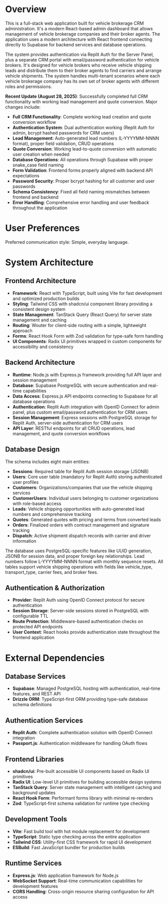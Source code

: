 # Overview

This is a full-stack web application built for vehicle brokerage CRM administration. It's a modern React-based admin dashboard that allows management of vehicle brokerage companies and their broker agents. The application uses a modern architecture with React frontend connecting directly to Supabase for backend services and database operations.

The system provides authentication via Replit Auth for the Server Panel, plus a separate CRM portal with email/password authentication for vehicle brokers. It's designed for vehicle brokers who receive vehicle shipping leads and distribute them to their broker agents to find carriers and arrange vehicle shipments. The system handles multi-tenant scenarios where each vehicle brokerage company has its own set of broker agents with different roles and permissions.

**Recent Update (August 28, 2025)**: Successfully completed full CRM functionality with working lead management and quote conversion. Major changes include:
- **Full CRM Functionality**: Complete working lead creation and quote conversion workflow
- **Authentication System**: Dual authentication working (Replit Auth for admin, bcrypt hashed passwords for CRM users)
- **Lead Management**: Auto-generated lead numbers (L-YYYYMM-NNNN format), proper field validation, CRUD operations
- **Quote Conversion**: Working lead-to-quote conversion with automatic user creation when needed
- **Database Operations**: All operations through Supabase with proper snake_case field naming
- **Form Validation**: Frontend forms properly aligned with backend API expectations
- **Password Security**: Proper bcrypt hashing for all customer and user passwords
- **Schema Consistency**: Fixed all field naming mismatches between frontend and backend
- **Error Handling**: Comprehensive error handling and user feedback throughout the application

# User Preferences

Preferred communication style: Simple, everyday language.

# System Architecture

## Frontend Architecture
- **Framework**: React with TypeScript, built using Vite for fast development and optimized production builds
- **Styling**: Tailwind CSS with shadcn/ui component library providing a consistent design system
- **State Management**: TanStack Query (React Query) for server state management and caching
- **Routing**: Wouter for client-side routing with a simple, lightweight approach
- **Forms**: React Hook Form with Zod validation for type-safe form handling
- **UI Components**: Radix UI primitives wrapped in custom components for accessibility and consistency

## Backend Architecture
- **Runtime**: Node.js with Express.js framework providing full API layer and session management
- **Database**: Supabase PostgreSQL with secure authentication and real-time capabilities
- **Data Access**: Express.js API endpoints connecting to Supabase for all database operations
- **Authentication**: Replit Auth integration with OpenID Connect for admin panel, plus custom email/password authentication for CRM users
- **Session Management**: Express sessions with PostgreSQL storage for Replit Auth, server-side authentication for CRM users
- **API Layer**: RESTful endpoints for all CRUD operations, lead management, and quote conversion workflows

## Database Design
The schema includes eight main entities:
- **Sessions**: Required table for Replit Auth session storage (JSONB)
- **Users**: Core user table (mandatory for Replit Auth) storing authenticated user profiles
- **Customers**: Organizations/companies that use the vehicle shipping services
- **CustomerUsers**: Individual users belonging to customer organizations with role-based access
- **Leads**: Vehicle shipping opportunities with auto-generated lead numbers and comprehensive tracking
- **Quotes**: Generated quotes with pricing and terms from converted leads
- **Orders**: Finalized orders with contract management and signature tracking
- **Dispatch**: Active shipment dispatch records with carrier and driver information

The database uses PostgreSQL-specific features like UUID generation, JSONB for session data, and proper foreign key relationships. Lead numbers follow L-YYYYMM-NNNN format with monthly sequence resets. All tables support vehicle shipping operations with fields like vehicle_type, transport_type, carrier fees, and broker fees.

## Authentication & Authorization
- **Provider**: Replit Auth using OpenID Connect protocol for secure authentication
- **Session Storage**: Server-side sessions stored in PostgreSQL with configurable TTL
- **Route Protection**: Middleware-based authentication checks on protected API endpoints
- **User Context**: React hooks provide authentication state throughout the frontend application

# External Dependencies

## Database Services
- **Supabase**: Managed PostgreSQL hosting with authentication, real-time features, and REST API
- **Drizzle ORM**: TypeScript-first ORM providing type-safe database schema definitions

## Authentication Services
- **Replit Auth**: Complete authentication solution with OpenID Connect integration
- **Passport.js**: Authentication middleware for handling OAuth flows

## Frontend Libraries
- **shadcn/ui**: Pre-built accessible UI components based on Radix UI primitives
- **Radix UI**: Low-level UI primitives for building accessible design systems
- **TanStack Query**: Server state management with intelligent caching and background updates
- **React Hook Form**: Performant forms library with minimal re-renders
- **Zod**: TypeScript-first schema validation for runtime type checking

## Development Tools
- **Vite**: Fast build tool with hot module replacement for development
- **TypeScript**: Static type checking across the entire application
- **Tailwind CSS**: Utility-first CSS framework for rapid UI development
- **ESBuild**: Fast JavaScript bundler for production builds

## Runtime Services
- **Express.js**: Web application framework for Node.js
- **WebSocket Support**: Real-time communication capabilities for development features
- **CORS Handling**: Cross-origin resource sharing configuration for API access